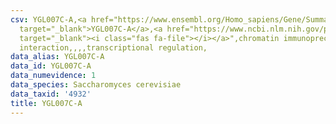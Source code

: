 ```yaml
---
csv: YGL007C-A,<a href="https://www.ensembl.org/Homo_sapiens/Gene/Summary?db=core;g=YGL007C-A"
  target="_blank">YGL007C-A</a>,<a href="https://www.ncbi.nlm.nih.gov/pubmed/16709784"
  target="_blank"><i class="fas fa-file"></i></a>",chromatin immunoprecipitation assay,direct
  interaction,,,,transcriptional regulation,
data_alias: YGL007C-A
data_id: YGL007C-A
data_numevidence: 1
data_species: Saccharomyces cerevisiae
data_taxid: '4932'
title: YGL007C-A
---
```

